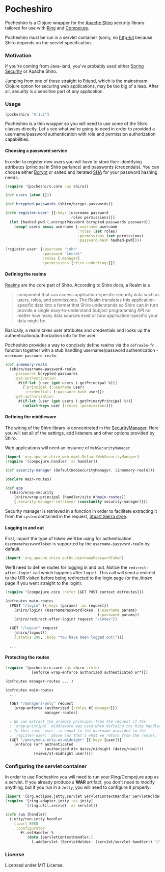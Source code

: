 # Pocheshiro

Pocheshiro is a Clojure wrapper for the [Apache
Shiro](http://shiro.apache.org/) security library tailored for use with
[Ring](https://github.com/ring-clojure/ring) and
[Compojure](https://github.com/weavejester/compojure).

Pocheshiro must be run in a servlet container (sorry, no
[http-kit](http://http-kit.org/) because Shiro depends on the servlet
specification.

### Motivation

If you're coming from Java-land, you've probably used either [Spring
Security](http://projects.spring.io/spring-security/) or Apache Shiro.

Jumping from one of these straight to
[Friend](https://github.com/cemerick/friend), which is the mainstream Clojure
option for securing web applications, may be too big of a leap. After all,
security is a sensitive part of any application.

### Usage

```clj
[pocheshiro "0.1.1"]
```
Pocheshiro is a thin wrapper so you will need to use some of the Shiro classes
directly.  Let's see what we're going to need in order to provided a
username/password authentication with role and permission authorization
capabilities.

#### Choosing a password service

In order to register new users you will have to store their identifying
attributes (principal in Shiro parlance) and passwords (credentials).  You can
choose either [Bcrypt](http://en.wikipedia.org/wiki/Bcrypt) or salted and
iterated [SHA](http://en.wikipedia.org/wiki/Secure_Hash_Algorithm) for your
password hashing needs.

```clj
(require '[pocheshiro.core :as shiro])

(def users (atom {}))

(def bcrypted-passwords (shiro/bcrypt-passwords))

(defn register-user! [{:keys [username password
                              roles permissions]}]
  (let [hashed-pwd (.encryptPassword bcrypted-passwords password)]
    (swap! users assoc username {:username username
                                 :roles (set roles)
                                 :permissions (set permissions)
                                 :password-hash hashed-pwd})))

(register-user! {:username "john"
                 :password "secret"
                 :roles [:manager]
                 :permissions [:fire-underlings]})
```

#### Defining the realms

[Realms](http://shiro.apache.org/realm.html) are the core part of Shiro.
According to Shiro docs, a Realm is a

> component that can access application-specific security data such as users,
> roles, and permissions. The Realm translates this application-specific data
> into a format that Shiro understands so Shiro can in turn provide a single
> easy-to-understand Subject programming API no matter how many data sources
> exist or how application-specific your data might be.

Basically, a realm takes user attributes and credentials and looks up the
authentication/authorization info for the user.

Pocheshiro provides a way to concisely define realms via the `defrealm-fn`
function together with a stub handling username/password authentication -
`username-password-realm`.

```clj
(def inmemory-realm
  (shiro/username-password-realm
    :passwords bcrypted-passwords
    :get-authentication
      #(if-let [user (get users (.getPrincipal %))]
        {:principal (:username user)
         :credentials (:password-hash user)})
    :get-authorization
      #(if-let [user (get users (.getPrimaryPrincipal %))]
        (select-keys user [:roles :permissions)))
```

#### Defining the middleware

The wiring of the Shiro library is concentrated in the
[SecurityManager](http://shiro.apache.org/securitymanager.html).  Here you will
set all of the settings, add listeners and other options provided by Shiro.

Web applications will need an instance of `WebSecurityManager`.

```clj
(import 'org.apache.shiro.web.mgmt.DefaultWebSecurityManager)
(require '[compojure.handler :as handler])

(def security-manager (DefaultWebSecurityManager. [inmemory-realm]))

(declare main-routes)

(def app
  (shiro/wrap-security
    (shiro/wrap-principal (handler/site #'main-routes))
    {:security-manager-retriever (constantly security-manager)}))
```

Security manager is retrieved in a function in order to facilitate extracting
it from the `system` contained in the request, [Stuart Sierra
style](https://github.com/stuartsierra/reloaded).

#### Logging in and out

First, import the type of token we'll be using for authentication.
`UsernamePasswordToken` is supported by the `username-password-realm` by
default.

```clj
(import 'org.apache.shiro.authc.UsernamePasswordToken)
```

We'll need to define routes for logging in and out. Notice the
`redirect-after-login!` call which happens after `login!`. This call will send
a redirect to the URI visited before being redirected to the login page (or the
*/index* page if you went straight to the login):

```clj
(require '[compojure.core :refer [GET POST context defroutes]])

(defroutes main-routes
  (POST "/login" [{:keys [params] :as request}]
    (shiro/login! (UsernamePasswordToken. (:username params)
                                          (:password params))
    (shiro/redirect-after-login! request "/index"))

  (GET "/logout" request
    (shiro/logout!)
    {:status 200, :body "You have been logged out!"}))

  ...
```

#### Protecting the routes

```clj
(require '[pocheshiro.core :as shiro :refer
            [enforce wrap-enforce authorized authenticated or*]])

(defroutes manager-routes ... )

(defroutes main-routes
  ...

  (GET "/managers-only" request
    (wrap-enforce (authorized {:roles #{:manager}})
                  manager-routes)

  ; We can extract the primary principal from the request if the
  ; `wrap-principal` middleware was used when defining the Ring handler.
  ; In this case `user` is equal to the username provided to the
  ; `register-user!` above (as that's what we return from the realm).
  (GET "/anonymous-only-at-midnight" [{:keys [user]}]
    (enforce (or* authenticated
                  (authorized #(= dates/midnight (dates/now))))
             (views/at-midnight user))))
```

### Configuring the servlet container

In order to use Pocheshiro you will need to run your Ring/Compojure app as a
servlet. If you already produce a **WAR** artifact, you don't need to modify
anything, but if you run in a `Jetty`, you will need to configure it properly:

```clj
(import '[org.eclipse.jetty.servlet ServletContextHandler ServletHolder])
(require '[ring.adapter.jetty :as jetty]
         '[ring.util.servlet :as servlet])

(defn run [handler]
  (jetty/run-jetty handler
    (:port 8080
     :configurator
       #(.setHandler %
          (doto (ServletContextHandler.)
            (.addServlet (ServletHolder. (servlet/servlet handler)) "/*")))))))
```

### License

Licensed under MIT License.
